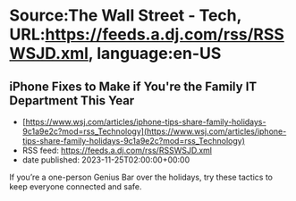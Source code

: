 # Source:The Wall Street - Tech, URL:https://feeds.a.dj.com/rss/RSSWSJD.xml, language:en-US

## iPhone Fixes to Make if You're the Family IT Department This Year
 - [https://www.wsj.com/articles/iphone-tips-share-family-holidays-9c1a9e2c?mod=rss_Technology](https://www.wsj.com/articles/iphone-tips-share-family-holidays-9c1a9e2c?mod=rss_Technology)
 - RSS feed: https://feeds.a.dj.com/rss/RSSWSJD.xml
 - date published: 2023-11-25T02:00:00+00:00

If you’re a one-person Genius Bar over the holidays, try these tactics to keep everyone connected and safe.

